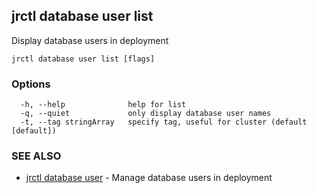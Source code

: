 ## jrctl database user list

Display database users in deployment

```
jrctl database user list [flags]
```

### Options

```
  -h, --help              help for list
  -q, --quiet             only display database user names
  -t, --tag stringArray   specify tag, useful for cluster (default [default])
```

### SEE ALSO

* [jrctl database user](jrctl_database_user.md)	 - Manage database users in deployment

